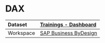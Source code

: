 



# DAX

|Dataset|[Trainings - Dashboard](./../Trainings---Dashboard.md)|
| :--- | :--- |
|Workspace|[SAP Business ByDesign](../../Workspaces/SAP-Business-ByDesign.md)|
